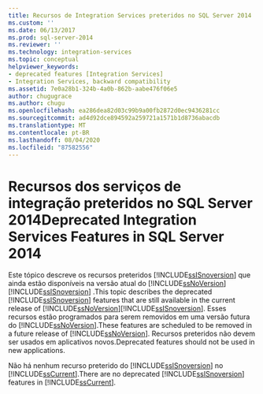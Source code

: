 ```yaml
---
title: Recursos de Integration Services preteridos no SQL Server 2014 | Microsoft Docs
ms.custom: ''
ms.date: 06/13/2017
ms.prod: sql-server-2014
ms.reviewer: ''
ms.technology: integration-services
ms.topic: conceptual
helpviewer_keywords:
- deprecated features [Integration Services]
- Integration Services, backward compatibility
ms.assetid: 7e0a28b1-324b-4a0b-862b-aabe476f06e5
author: chugugrace
ms.author: chugu
ms.openlocfilehash: ea286dea82d03c99b9a00fb2872d0ec9436281cc
ms.sourcegitcommit: ad4d92dce894592a259721a1571b1d8736abacdb
ms.translationtype: MT
ms.contentlocale: pt-BR
ms.lasthandoff: 08/04/2020
ms.locfileid: "87582556"
---
```

# <a name="deprecated-integration-services-features-in-sql-server-2014"></a><span data-ttu-id="8105f-102">Recursos dos serviços de integração preteridos no SQL Server 2014</span><span class="sxs-lookup"><span data-stu-id="8105f-102">Deprecated Integration Services Features in SQL Server 2014</span></span>
  <span data-ttu-id="8105f-103">Este tópico descreve os recursos preteridos [!INCLUDE[ssISnoversion](../includes/ssisnoversion-md.md)] que ainda estão disponíveis na versão atual do [!INCLUDE[ssNoVersion](../includes/ssnoversion-md.md)] [!INCLUDE[ssISnoversion](../includes/ssisnoversion-md.md)] .</span><span class="sxs-lookup"><span data-stu-id="8105f-103">This topic describes the deprecated [!INCLUDE[ssISnoversion](../includes/ssisnoversion-md.md)] features that are still available in the current release of [!INCLUDE[ssNoVersion](../includes/ssnoversion-md.md)][!INCLUDE[ssISnoversion](../includes/ssisnoversion-md.md)].</span></span> <span data-ttu-id="8105f-104">Esses recursos estão programados para serem removidos em uma versão futura do [!INCLUDE[ssNoVersion](../includes/ssnoversion-md.md)].</span><span class="sxs-lookup"><span data-stu-id="8105f-104">These features are scheduled to be removed in a future release of [!INCLUDE[ssNoVersion](../includes/ssnoversion-md.md)].</span></span> <span data-ttu-id="8105f-105">Recursos preteridos não devem ser usados em aplicativos novos.</span><span class="sxs-lookup"><span data-stu-id="8105f-105">Deprecated features should not be used in new applications.</span></span>  
  
 <span data-ttu-id="8105f-106">Não há nenhum recurso preterido do [!INCLUDE[ssISnoversion](../includes/ssisnoversion-md.md)] no [!INCLUDE[ssCurrent](../includes/sscurrent-md.md)].</span><span class="sxs-lookup"><span data-stu-id="8105f-106">There are no deprecated [!INCLUDE[ssISnoversion](../includes/ssisnoversion-md.md)] features in [!INCLUDE[ssCurrent](../includes/sscurrent-md.md)].</span></span>  
  
  
